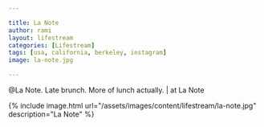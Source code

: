 ```yaml
---

title: La Note
author: rami
layout: lifestream 
categories: [Lifestream]
tags: [usa, california, berkeley, instagram]
image: la-note.jpg

---
```


@La Note. Late brunch. More of lunch actually. | at La Note

{% include image.html url="/assets/images/content/lifestream/la-note.jpg" description="La Note" %}
